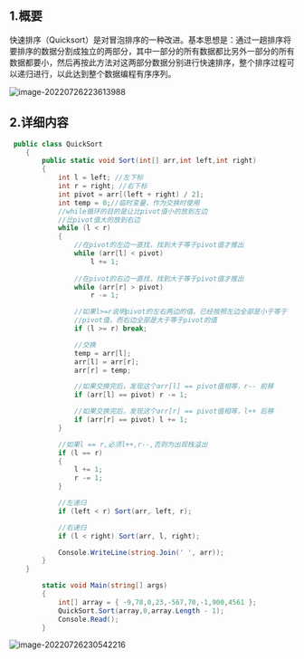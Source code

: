 ## 1.概要

快速排序（Quicksort）是对冒泡排序的一种改进。基本思想是：通过一趟排序将要排序的数据分割成独立的两部分，其中一部分的所有数据都比另外一部分的所有数据都要小，然后再按此方法对这两部分数据分别进行快速排序，整个排序过程可以递归进行，以此达到整个数据编程有序序列。

![image-20220726223613988](C:\Users\justerzhu_pc\AppData\Roaming\Typora\typora-user-images\image-20220726223613988.png)

## 2.详细内容

```c#
 public class QuickSort
    {
        public static void Sort(int[] arr,int left,int right) 
        {
            int l = left; //左下标
            int r = right; //右下标
            int pivot = arr[(left + right) / 2];
            int temp = 0;//临时变量，作为交换时使用
            //while循环的目的是让比pivot值小的放到左边
            //比pivot值大的放到右边
            while (l < r)
            {
                //在pivot的左边一直找，找到大于等于pivot值才推出
                while (arr[l] < pivot)
                    l += 1;
                
                //在pivot的右边一直找，找到大于等于pivot值才推出
                while (arr[r] > pivot)
                    r -= 1;

                //如果l>=r说明pivot的左右两边的值，已经按照左边全部是小于等于
                //pivot值，而右边全部是大于等于pivot的值
                if (l >= r) break;

                //交换
                temp = arr[l];
                arr[l] = arr[r];
                arr[r] = temp;

                //如果交换完后，发现这个arr[l] == pivot值相等，r-- 前移
                if (arr[l] == pivot) r -= 1;

                //如果交换完后，发现这个arr[r] == pivot值相等，l++ 后移
                if (arr[r] == pivot) l += 1;
            }

            //如果l == r,必须l++,r--,否则为出现栈溢出
            if (l == r)
            {
                l += 1;
                r -= 1;
            }

            //左递归
            if (left < r) Sort(arr, left, r);

            //右递归
            if (l < right) Sort(arr, l, right);

            Console.WriteLine(string.Join(' ', arr));
        }
    }
```

```c#
        static void Main(string[] args)
        {
            int[] array = { -9,78,0,23,-567,70,-1,900,4561 };
            QuickSort.Sort(array,0,array.Length - 1);
            Console.Read();
        }
```

![image-20220726230542216](C:\Users\justerzhu_pc\AppData\Roaming\Typora\typora-user-images\image-20220726230542216.png)